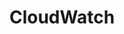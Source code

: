 ---
title: CloudWatch
tags: [devops-exam]
keywords: CloudWatch
last_updated: April 30, 2019
summary: "CloudWatch"
sidebar: mydoc_sidebar
permalink: devops_cloudwatch.html
folder: devops
---
